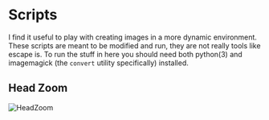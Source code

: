 # Scripts

I find it useful to play with creating images in a more dynamic environment.
These scripts are meant to be modified and run, they are not really tools like escape is.
To run the stuff in here you should need both python(3) and imagemagick (the `convert` utility specifically) installed.

## Head Zoom

![HeadZoom](https://gfycat.com/rectangularbitterherculesbeetle-buddhabrot-generative-fractal-rust?raw=true "HeadZoom")
